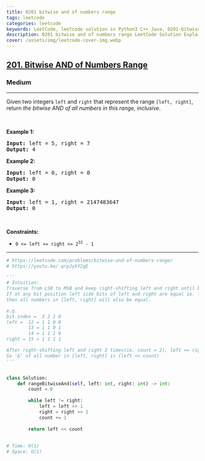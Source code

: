```yaml
---
title: 0201 bitwise and of numbers range
tags: leetcode
categories: leetcode
keywords: LeetCode, leetcode solution in Python3 C++ Java, 0201-bitwise-and-of-numbers-range solution
description: 0201 bitwise and of numbers range LeetCode Solution Explained
cover: /assets/img/leetcode-cover-img.webp
---
```



<h2><a href="https://leetcode.com/problems/bitwise-and-of-numbers-range/">201. Bitwise AND of Numbers Range</a></h2><h3>Medium</h3><hr><div><p>Given two integers <code>left</code> and <code>right</code> that represent the range <code>[left, right]</code>, return <em>the bitwise AND of all numbers in this range, inclusive</em>.</p>

<p>&nbsp;</p>
<p><strong class="example">Example 1:</strong></p>

<pre><strong>Input:</strong> left = 5, right = 7
<strong>Output:</strong> 4
</pre>

<p><strong class="example">Example 2:</strong></p>

<pre><strong>Input:</strong> left = 0, right = 0
<strong>Output:</strong> 0
</pre>

<p><strong class="example">Example 3:</strong></p>

<pre><strong>Input:</strong> left = 1, right = 2147483647
<strong>Output:</strong> 0
</pre>

<p>&nbsp;</p>
<p><strong>Constraints:</strong></p>

<ul>
	<li><code>0 &lt;= left &lt;= right &lt;= 2<sup>31</sup> - 1</code></li>
</ul>
</div>

---




```python
# https://leetcode.com/problems/bitwise-and-of-numbers-range/
# https://youtu.be/-qrpJykY2gE

'''
# Intuition:
Traverse from LSB to MSB and keep right-shifting left and right until both of them become equal. 
If at any bit position left side bits of left and right are equal ie. left == right, 
then all numbers in [left, right] will also be equal.

e.g.
bit index =  3 2 1 0
left =  12 = 1 1 0 0
        13 = 1 1 0 1
        14 = 1 1 1 0
right = 15 = 1 1 1 1

After right-shifting left and right 2 times(ie. count = 2), left == right = 12 = 13 = 14 = 15 = 0 0 1 1
So '&' of all number in [left, right] is (left << count)
'''


class Solution:
    def rangeBitwiseAnd(self, left: int, right: int) -> int:
        count = 0
        
        while left != right:
            left = left >> 1
            right = right >> 1
            count += 1
        
        return left << count
                
        
# Time: O(1)
# Space: O(1)
```
